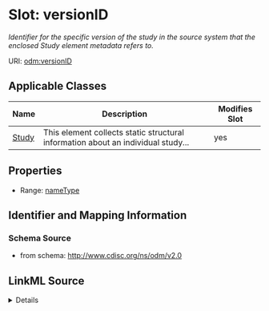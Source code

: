 # Slot: versionID


_Identifier for the specific version of the study in the source system that the enclosed Study element metadata refers to._



URI: [odm:versionID](http://www.cdisc.org/ns/odm/v2.0/versionID)



<!-- no inheritance hierarchy -->




## Applicable Classes

| Name | Description | Modifies Slot |
| --- | --- | --- |
[Study](Study.md) | This element collects static structural information about an individual study... |  yes  |







## Properties

* Range: [nameType](nameType.md)





## Identifier and Mapping Information







### Schema Source


* from schema: http://www.cdisc.org/ns/odm/v2.0




## LinkML Source

<details>
```yaml
name: versionID
description: Identifier for the specific version of the study in the source system
  that the enclosed Study element metadata refers to.
from_schema: http://www.cdisc.org/ns/odm/v2.0
rank: 1000
alias: versionID
domain_of:
- Study
range: nameType

```
</details>